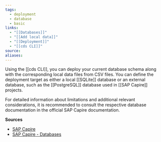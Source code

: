 ```yaml
---
tags:
  - deployment
  - database
  - basic
links:
  - "[[Databases]]"
  - "[[Add local data]]"
  - "[[Deployment]]"
  - "[[cds CLI]]"
source:
aliases:
---
```

Using the [[cds CLI]], you can deploy your current database schema along with the corresponding local data files from CSV files. You can define the deployment target as either a local [[SQLite]] database or an external database, such as the [[PostgreSQL]] database used in [[SAP Capire]] projects.

For detailed information about limitations and additional relevant considerations, it is recommended to consult the respective database documentation in the official SAP Capire documentation.

**Sources**
- [SAP Capire](https://cap.cloud.sap)
- [SAP Capire - Databases](https://cap.cloud.sap/docs/guides/databases)